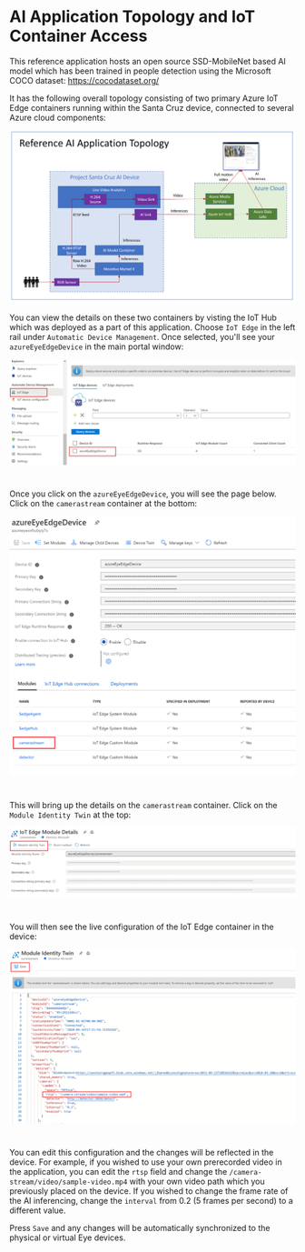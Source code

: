 # AI Application Topology and IoT Container Access

This reference application hosts an open source SSD-MobileNet based AI model which has been trained in people detection using the Microsoft COCO dataset: https://cocodataset.org/

It has the following overall topology consisting of two primary Azure IoT Edge containers running within the Santa Cruz device, connected to several Azure cloud components:

![](docs/images/AI-App-Topology.PNG)

You can view the details on these two containers by visting the IoT Hub which was deployed as a part of this application.  Choose `IoT Edge` in the left rail under `Automatic Device Management`.  Once selected, you'll see your `azureEyeEdgeDevice` in the main portal window:

![](docs/images/IoT-Hub-Edge.png)
#
Once you click on the `azureEyeEdgeDevice`,  you will see the page below. Click on the `camerastream` container at the bottom:

![](docs/images/IoT-Hub-Containers.png)
#
This will bring up the details on the `camerastream` container. Click on the `Module Identity Twin` at the top:

![](docs/images/IoT-Hub-Identity-Twin.png)


#

You will then see the live configuration of the IoT Edge container in the device:

![](docs/images/IoT-Hub-Identity-Twin-Details.png)
#
You can edit this configuration and the changes will be reflected in the device. For example, if you wished to use your own prerecorded video in the application, you can edit the `rtsp` field and change the `/camera-stream/video/sample-video.mp4` with your own video path which you previously placed on the device.  If you wished to change the frame rate of the AI inferencing, change the `interval` from 0.2 (5 frames per second) to a different value.

Press `Save` and any changes will be automatically synchronized to the physical or virtual Eye devices.
